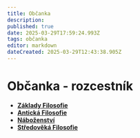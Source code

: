 ```yaml
---
title: Občanka
description: 
published: true
date: 2025-03-29T17:59:24.993Z
tags: občanka
editor: markdown
dateCreated: 2025-03-29T12:43:38.905Z
---
```


# Občanka - rozcestník
- [**Základy Filosofie**](/cs/obcanka/filosofie-zaklady)
- [**Antická Filosofie**](/cs/obcanka/anticka-filosofie)
- [**Náboženství**](/cs/obcanka/nabozenstvi)
- [**Středověká Filosofie**](/cs/obcanka/stredoveka-filosofie)